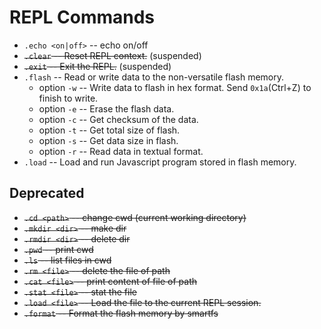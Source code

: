 # REPL Commands

* `.echo <on|off>` -- echo on/off
* ~~`.clear` -- Reset REPL context.~~ (suspended)
* ~~`.exit` -- Exit the REPL.~~ (suspended)
* `.flash` -- Read or write data to the non-versatile flash memory.
  * option `-w` -- Write data to flash in hex format. Send `0x1a`(Ctrl+Z) to finish to write.
  * option `-e` -- Erase the flash data. 
  * option `-c` -- Get checksum of the data.
  * option `-t` -- Get total size of flash.
  * option `-s` -- Get data size in flash.
  * option `-r` -- Read data in textual format.
* `.load` -- Load and run Javascript program stored in flash memory.

## Deprecated

* ~~`.cd <path>` -- change cwd (current working directory)~~
* ~~`.mkdir <dir>` -- make dir~~
* ~~`.rmdir <dir>` -- delete dir~~
* ~~`.pwd` -- print cwd~~
* ~~`.ls` -- list files in cwd~~
* ~~`.rm <file>` -- delete the file of path~~
* ~~`.cat <file>` -- print content of file of path~~
* ~~`.stat <file>` -- stat the file~~
* ~~`.load <file>` -- Load the file to the current REPL session.~~
* ~~`.format` -- Format the flash memory by smartfs~~
